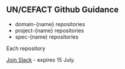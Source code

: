 ## UN/CEFACT Github Guidance

* domain-{name} repositories 
* project-{name} repositories
* spec-{name) repositories

Each repository 

[Join Slack](https://join.slack.com/t/uncefact/shared_invite/zt-1aqhrk03q-Z1NjjDDOx_wozzBxbQN0GQ) - expires 15 July.
